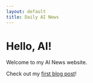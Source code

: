 ```yaml
---
layout: default
title: Daily AI News
---
```


# Hello, AI!

Welcome to my AI News website.

Check out my [first blog post](./_posts/2024-09-29-and-so-it-begins.md)!
